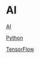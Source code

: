 # AI

[AI](https://github.com/hncgc/AI/blob/master/AI.md)  

[Python](https://github.com/hncgc/AI/blob/master/Python/README.md)  

[TensorFlow](https://github.com/hncgc/AI/blob/master/TensorFlow.md)